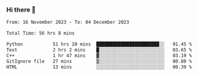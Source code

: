 ### Hi there 👋

<!--
**floyiac/floyiac** is a ✨ _special_ ✨ repository because its `README.md` (this file) appears on your GitHub profile.

Here are some ideas to get you started:

- 🔭 I’m currently working on ...
- 🌱 I’m currently learning ...
- 👯 I’m looking to collaborate on ...
- 🤔 I’m looking for help with ...
- 💬 Ask me about ...
- 📫 How to reach me: ...
- 😄 Pronouns: ...
- ⚡ Fun fact: ...
-->

<!--START_SECTION:waka-->

```txt
From: 16 November 2023 - To: 04 December 2023

Total Time: 56 hrs 8 mins

Python           51 hrs 20 mins  ███████████████████████░░   91.45 %
Text             2 hrs 2 mins    █░░░░░░░░░░░░░░░░░░░░░░░░   03.65 %
C++              1 hr 47 mins    ▓░░░░░░░░░░░░░░░░░░░░░░░░   03.19 %
GitIgnore file   27 mins         ▒░░░░░░░░░░░░░░░░░░░░░░░░   00.80 %
HTML             13 mins         ░░░░░░░░░░░░░░░░░░░░░░░░░   00.39 %
```

<!--END_SECTION:waka-->
